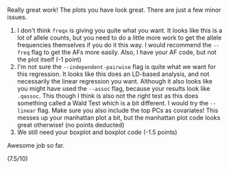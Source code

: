 Really great work! The plots you have look great. There are just a few minor issues.

1. I don't think `freqx` is giving you quite what you want. It looks like this is a lot of allele counts, but you need to do a little more work to get the allele frequencies themselves if you do it this way. I would recommend the `--freq` flag to get the AFs more easily. Also, I have your AF code, but not the plot itself (-1 point)
2. I'm not sure the `--independent-pairwise` flag is quite what we want for this regression. It looks like this does an LD-based analysis, and not necessarily the linear regression you want. Although it also looks like you might have used the `--assoc` flag, because your results look like `.qassoc`. This though I think is also not the right test as this does something called a Wald Test which is a bit different. I would try the `--linear` flag. Make sure you also include the top PCs as covariates! This messes up your manhattan plot a bit, but the manhattan plot code looks great otherwise! (no points deducted)
3. We still need your boxplot and boxplot code (-1.5 points)

Awesome job so far.

(7.5/10)
